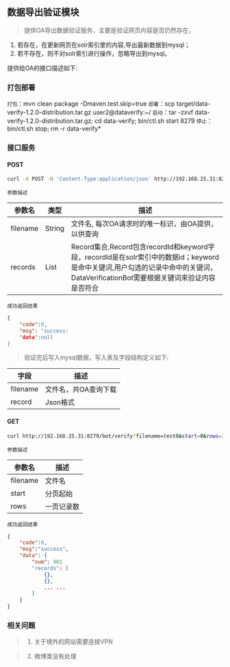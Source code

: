 
## 数据导出验证模块

> 提供OA导出数据验证服务，主要是验证网页内容是否仍然存在，
1. 若存在，在更新网页在solr索引里的内容,导出最新数据到mysql；
2. 若不存在，则不对solr索引进行操作，忽略导出到mysql。

提供给OA的接口描述如下:

### 打包部署

`打包`：mvn clean package -Dmaven.test.skip=true
`部署`：scp target/data-verify-1.2.0-distribution.tar.gz user2@dataverify:~/
`启动`：tar -zxvf data-verify-1.2.0-distribution.tar.gz; cd data-verify; bin/ctl.sh start 8279
`停止`：bin/ctl.sh stop; rm -r data-verify*

### 接口服务

#### POST

```bash
curl -X POST -H 'Content-Type:application/json' http://192.168.25.31:8279/bot/verify --data '{"filename":"test0", "recs":[{"recordId":"9A1090C920AFC18193ACA11A3DB70DB7","keyword":"合肥"},{"recordId":"0C64F84C8B7335A25365054F8B039B49","keyword":"广场"}]}'
```

`参数描述`

参数名 | 类型  | 描述
-------| ----- |-------
filename| String|文件名, 每次OA请求时的唯一标识，由OA提供，以供查询
records | List<Record> | Record集合,Record包含recordId和keyword字段，recordId是在solr索引中的数据id；keyword是命中关键词,用户勾选的记录中命中的关键词，DataVerificationBot需要根据关键词来验证内容是否符合

`成功返回结果`

```json
{
    "code":0,
    "msg": "success:
    "data":null
}
```

> 验证完后写入mysql数据，写入表及字段结构定义如下:

字段    | 描述
-------- | -------
filename  | 文件名，共OA查询下载
record    | Json格式

#### GET

```bash
curl http://192.168.25.31:8279/bot/verify?filename=test0&start=0&rows=100
```

`参数描述`

参数名 | 描述
-------|-------
filename | 文件名
start | 分页起始
rows  | 一页记录数

`成功返回结果`

```json
{
    "code":0,
    "msg":"success",
    "data": {
        "num": 901
        "records": [
            {},
            {},
            ... ...
        ]
    }
}
```

### 相关问题

>1. 关于境外的网站需要连接VPN

>2. 微博类没有处理

